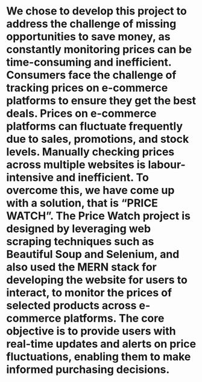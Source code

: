 # We chose to develop this project to address the challenge of missing opportunities to save money, as constantly monitoring prices can be time-consuming and inefficient. Consumers face the challenge of tracking prices on e-commerce platforms to ensure they get the best deals. Prices on e-commerce platforms can fluctuate frequently due to sales, promotions, and stock levels. Manually checking prices across multiple websites is labour-intensive and inefficient. To overcome this, we have come up with a solution, that is “PRICE WATCH”. The Price Watch project is designed by leveraging web scraping techniques such as Beautiful Soup and Selenium, and also used the MERN stack for developing the website for users to interact, to monitor the prices of selected products across e-commerce platforms. The core objective is to provide users with real-time updates and alerts on price fluctuations, enabling them to make informed purchasing decisions.
